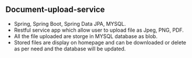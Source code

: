 ## Document-upload-service

- Spring, Spring Boot, Spring Data JPA, MYSQL.
- Restful service app which allow user to upload file as Jpeg, PNG, PDF.
- All the file uploaded are storge in MYSQL database as blob.
- Stored files are display on homepage and can be downloaded or delete as per need and the database will be updated.
